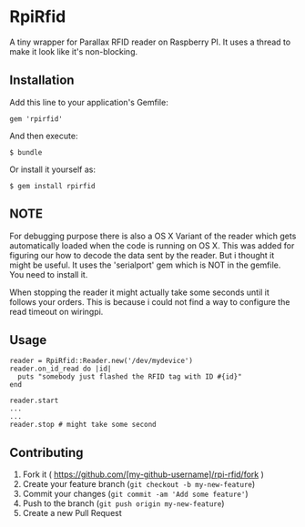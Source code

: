# RpiRfid

A tiny wrapper for Parallax RFID reader on Raspberry PI. It uses a thread to make it look like it's non-blocking.

## Installation

Add this line to your application's Gemfile:

    gem 'rpirfid'

And then execute:

    $ bundle

Or install it yourself as:

    $ gem install rpirfid

## NOTE

For debugging purpose there is also a OS X Variant of the reader which gets automatically loaded when the code is running on OS X. This was added for figuring our how to decode the data sent by the reader. But i thought it might be useful. It uses the 'serialport' gem which is NOT in the gemfile. You need to install it.

When stopping the reader it might actually take some seconds until it follows your orders. This is because i could not find a way to configure the read timeout on wiringpi.


## Usage

```
reader = RpiRfid::Reader.new('/dev/mydevice')
reader.on_id_read do |id|
  puts "somebody just flashed the RFID tag with ID #{id}"
end

reader.start
...
...
reader.stop # might take some second
```

## Contributing

1. Fork it ( https://github.com/[my-github-username]/rpi-rfid/fork )
2. Create your feature branch (`git checkout -b my-new-feature`)
3. Commit your changes (`git commit -am 'Add some feature'`)
4. Push to the branch (`git push origin my-new-feature`)
5. Create a new Pull Request
